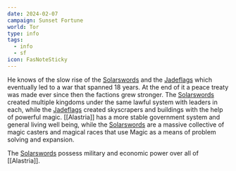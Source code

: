 ```yaml
---
date: 2024-02-07
campaign: Sunset Fortune
world: Tor
type: info
tags:
  - info
  - sf
icon: FasNoteSticky
---
```

He knows of the slow rise of the [Solarswords](Solar%20Swords) and the [Jadeflags](Jadeflags) which eventually led to a war that spanned 18 years. At the end of it a peace treaty was made ever since then the factions grew stronger. The [Solarswords](Solar%20Swords) created multiple kingdoms under the same lawful system with leaders in each, while the [Jadeflags](Jadeflags) created skyscrapers and buildings with the help of powerful magic. [[Alastria]] has a more stable government system and general living well being, while the [Solarswords](Solar%20Swords) are a massive collective of magic casters and magical races that use Magic as a means of problem solving and expansion.

The [Solarswords](Solar%20Swords) possess military and economic power over all of [[Alastria]].